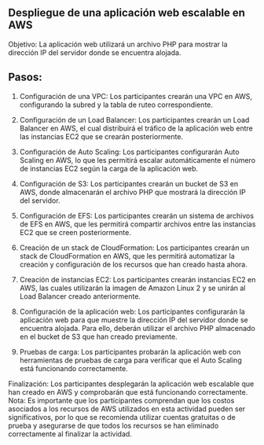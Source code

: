 

## Despliegue de una aplicación web escalable en AWS

Objetivo: La aplicación web utilizará un archivo PHP para mostrar la dirección IP 
del servidor donde se encuentra alojada.

## Pasos:

1) Configuración de una VPC: Los participantes crearán una VPC en AWS, configurando la subred y la tabla de ruteo correspondiente.

2) Configuración de un Load Balancer: Los participantes crearán un Load Balancer en AWS, el cual distribuirá el tráfico de la aplicación web entre las instancias EC2 que se crearán posteriormente.

3) Configuración de Auto Scaling: Los participantes configurarán Auto Scaling en AWS, lo que les permitirá escalar automáticamente el número de instancias EC2 según la carga de la aplicación web.

4) Configuración de S3: Los participantes crearán un bucket de S3 en AWS, donde almacenarán el archivo PHP que mostrará la dirección IP del servidor.

5) Configuración de EFS: Los participantes crearán un sistema de archivos de EFS en AWS, que les permitirá compartir archivos entre las instancias EC2 que se creen posteriormente.

6) Creación de un stack de CloudFormation: Los participantes crearán un stack de CloudFormation en AWS, que les permitirá automatizar la creación y configuración de los recursos que han creado hasta ahora.

7) Creación de instancias EC2: Los participantes crearán instancias EC2 en AWS, las cuales utilizarán la imagen de Amazon Linux 2 y se unirán al Load Balancer creado anteriormente.

8) Configuración de la aplicación web: Los participantes configurarán la aplicación web para que muestre la dirección IP del servidor donde se encuentra alojada. Para ello, deberán utilizar el archivo PHP almacenado en el bucket de S3 que han creado previamente.

9) Pruebas de carga: Los participantes probarán la aplicación web con herramientas de pruebas de carga para verificar que el Auto Scaling está funcionando correctamente.

Finalización: Los participantes desplegarán la aplicación web escalable que han creado en AWS y comprobarán que está funcionando correctamente.
Nota: Es importante que los participantes comprendan que los costos asociados a los recursos de AWS utilizados en esta actividad pueden ser significativos, por lo que se recomienda utilizar cuentas gratuitas o de prueba y asegurarse de que todos los recursos se han eliminado correctamente al finalizar la actividad.
